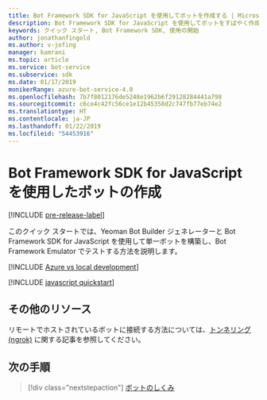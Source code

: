 ```yaml
---
title: Bot Framework SDK for JavaScript を使用してボットを作成する | Microsoft Docs
description: Bot Framework SDK for JavaScript を使用してボットをすばやく作成します。
keywords: クイック スタート, Bot Framework SDK, 使用の開始
author: jonathanfingold
ms.author: v-jofing
manager: kamrani
ms.topic: article
ms.service: bot-service
ms.subservice: sdk
ms.date: 01/17/2019
monikerRange: azure-bot-service-4.0
ms.openlocfilehash: 7b7f8012176de5248e1962b6f29128284441a798
ms.sourcegitcommit: c6ce4c42fc56ce1e12b45358d2c747fb77eb74e2
ms.translationtype: HT
ms.contentlocale: ja-JP
ms.lasthandoff: 01/22/2019
ms.locfileid: "54453916"
---
```

# <a name="create-a-bot-with-the-bot-framework-sdk-for-javascript"></a>Bot Framework SDK for JavaScript を使用したボットの作成

[!INCLUDE [pre-release-label](../includes/pre-release-label.md)]

このクイック スタートでは、Yeoman Bot Builder ジェネレーターと Bot Framework SDK for JavaScript を使用して単一ボットを構築し、Bot Framework Emulator でテストする方法を説明します。

[!INCLUDE [Azure vs local development](~/includes/snippet-quickstart-paths.md)]

[!INCLUDE [javascript quickstart](~/includes/quickstart-javascript.md)]

## <a name="additional-resources"></a>その他のリソース

リモートでホストされているボットに接続する方法については、[トンネリング (ngrok)](https://github.com/Microsoft/BotFramework-Emulator/wiki/Tunneling-(ngrok)) に関する記事を参照してください。

## <a name="next-steps"></a>次の手順

> [!div class="nextstepaction"]
> [ボットのしくみ](../v4sdk/bot-builder-basics.md)
